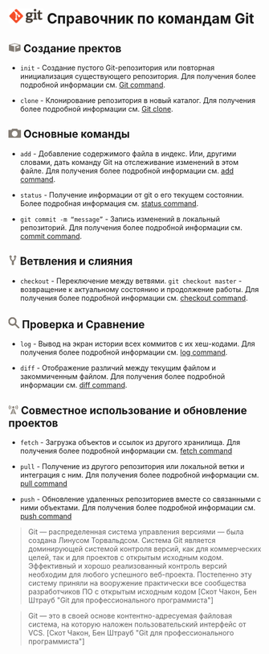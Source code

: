 # ![Logo Git](images/git_logo.png) Справочник по командам Git

## ![Init Logo](images/git_init.png) Cоздание пректов

* `init` - Создание пустого Git-репозитория или повторная инициализация существующего репозитория.
Для получения более подробной информации см. [Git command](https://git-scm.com/docs/git-init).

* `clone` - Клонирование репозитория в новый каталог.
Для получения более подробной информации см. [Git сlone](clone.md).


## ![Основные команды](images/base_command.png) Основные команды

* `add` - Добавление содержимого файла в индекс. Или, другими словами, дать команду Git на отслеживание изменений в этом файле.
Для получения более подробной информации см. [add command](add.md). 

* `status` - Получение информации от git о его текущем состоянии.
Более подробная информация см. [status command](status.md).

* `git commit -m “message”` - Запись изменений в локальный репозиторий.
Для получения более подробной информации см. [commit command](https://git-scm.com/docs/git-commit). 

## ![Ветвления](images/branch.png) Ветвления и слияния

* `checkout` - Переключение между ветвями. `git checkout master` - возвращение к актуальному состоянию и продолжение работы.
Для получения более подробной информации см. [checkout command](checkout.md). 

## ![Проверка](images/inspection.png) Проверка и Сравнение

* `log` - Вывод на экран истории всех коммитов с их хеш-кодами.
Для получения более подробной информации см. [log command](log.md). 

* `diff` - Отображение различий между текущим файлом и закоммиченным файлом.  Для получения более подробной информации см. [diff command](https://git-scm.com/docs/git-diff).

## ![Удаленные репозитории](images/share.png) Совместное использование и обновление проектов

* `fetch` - Загрузка объектов и ссылок из другого хранилища.
Для получения более подробной информации см. [fetch command](https://git-scm.com/docs/git-fetch) 

* `pull` - Получение из другого репозитория или локальной ветки и интеграция с ним. Для получения более подробной информации см. [pull command](https://git-scm.com/docs/git-pull)

* `push` - Обновление удаленных репозиториев вместе со связанными с ними объектами. Для получения более подробной информации см. [push command](https://git-scm.com/docs/git-push)



>Git — распределенная система управления версиями — была создана Линусом Торвальдсом. Система Git является доминирующей системой контроля версий, как для коммерческих целей, так и для проектов с открытым исходным кодом. Эффективный и хорошо реализованный контроль версий необходим для любого успешного веб-проекта. Постепенно эту систему приняли на вооружение практически все сообщества разработчиков ПО с открытым исходным кодом
[Скот Чакон, Бен Штрауб "Git для профессионального программиста"] 

>Git — это в своей основе контентно-адресуемая файловая система, на которую наложен пользовательский интерфейс от VCS. [Скот Чакон, Бен Штрауб
"Git для профессионального программиста"] 